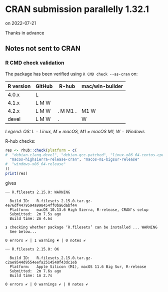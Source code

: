 # CRAN submission parallelly 1.32.1

on 2022-07-21

Thanks in advance


## Notes not sent to CRAN

### R CMD check validation

The package has been verified using `R CMD check --as-cran` on:

| R version     | GitHub | R-hub    | mac/win-builder |
| ------------- | ------ | -------- | --------------- |
| 4.0.x         | L      |          |                 |
| 4.1.x         | L M W  |          |                 |
| 4.2.x         | L M W  | . M M1 . | M1 W            |
| devel         | L M W  | .        |    W            |

*Legend: OS: L = Linux, M = macOS, M1 = macOS M1, W = Windows*


R-hub checks:

```r
res <- rhub::check(platform = c(
#  "debian-clang-devel", "debian-gcc-patched", "linux-x86_64-centos-epel",
  "macos-highsierra-release-cran", "macos-m1-bigsur-release"
#  "windows-x86_64-release"
))
print(res)
```

gives

```
── R.filesets 2.15.0: WARNING

  Build ID:   R.filesets_2.15.0.tar.gz-4e76df4479594a998454ff0ba6dabf44
  Platform:   macOS 10.13.6 High Sierra, R-release, CRAN's setup
  Submitted:  2m 7.5s ago
  Build time: 2m 4.6s

❯ checking whether package ‘R.filesets’ can be installed ... WARNING
  See below...

0 errors ✔ | 1 warning ✖ | 0 notes ✔

── R.filesets 2.15.0: OK

  Build ID:   R.filesets_2.15.0.tar.gz-c2ae9544d9554eefa2514540f43dc1eb
  Platform:   Apple Silicon (M1), macOS 11.6 Big Sur, R-release
  Submitted:  2m 7.6s ago
  Build time: 1m 2.7s

0 errors ✔ | 0 warnings ✔ | 0 notes ✔
```
